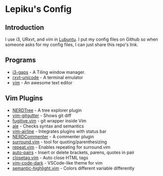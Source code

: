 Lepiku's Config
===============

## Introduction
I use i3, URxvt, and vim in [Lubuntu](https://lubuntu.net/).
I put my config files on Github so when someone asks for my config files, I can just share this repo's link.

## Programs
* [i3-gaps](https://github.com/Airblader/i3) - A Tiling window manager.
* [rxvt-unicode](https://wiki.archlinux.org/index.php/Rxvt-unicode) - A terminal emulator
* [vim](https://github.com/vim/vim) - An awesome text editor

## Vim Plugins
* [NERDTree](https://github.com/scrooloose/nerdtree) - A tree explorer plugin
* [vim-gitgutter](https://github.com/airblade/vim-gitgutter) - Shows git diff
* [fugitive.vim](https://github.com/tpope/vim-fugitive) - git wrapper inside Vim
* [ale](https://github.com/w0rp/ale) - Checks syntax and semantics
* [vim-airline](https://github.com/vim-airline/vim-airline) - Integrates plugins with status bar
* [NERDCommenter](https://github.com/scrooloose/nerdcommenter) - A commenter plugin
* [surround.vim](https://github.com/tpope/vim-surround) - tool for quoting/parenthesizing
* [repeat.vim](https://github.com/tpope/vim-repeat) - Enables repeating for surround.vim
* [auto-pairs](https://github.com/jiangmiao/auto-pairs) - Insert or delete brackets, parens, quotes in pair
* [closetag.vim](https://github.com/alvan/vim-closetag) - Auto close HTML tags
* [vim-code-dark](https://github.com/tomasiser/vim-code-dark) - VSCode-like theme for vim
* [semantic-highlight.vim](https://github.com/jaxbot/semantic-highlight.vim) - Colors different variable differently

